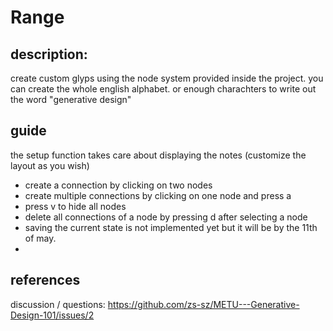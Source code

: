 # Range

## description:

create custom glyps using the node system provided inside the project. you can create the whole english alphabet. or enough charachters to write out the word "generative design" 

## guide

the setup function takes care about displaying the notes (customize the layout as you wish)

- create a connection by clicking on two nodes 
- create multiple connections by clicking on one node and press a
- press v to hide all nodes
- delete all connections of a node by pressing d after selecting a node
- saving the current state is not implemented yet but it will be by the 11th of may. 
- 

## references

discussion / questions:
https://github.com/zs-sz/METU---Generative-Design-101/issues/2